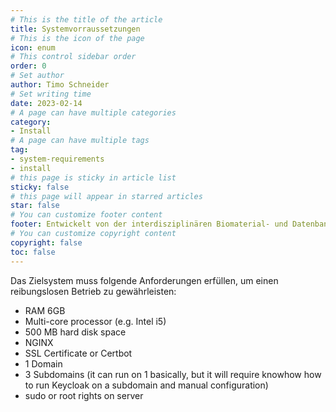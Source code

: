 ```yaml
---
# This is the title of the article
title: Systemvorraussetzungen
# This is the icon of the page
icon: enum
# This control sidebar order
order: 0
# Set author
author: Timo Schneider
# Set writing time
date: 2023-02-14
# A page can have multiple categories
category:
- Install
# A page can have multiple tags
tag:
- system-requirements
- install
# this page is sticky in article list
sticky: false
# this page will appear in starred articles
star: false
# You can customize footer content
footer: Entwickelt von der interdisziplinären Biomaterial- und Datenbank Frankfurt (iBDF)
# You can customize copyright content
copyright: false
toc: false
---
```

Das Zielsystem muss folgende Anforderungen erfüllen, um einen reibungslosen Betrieb zu gewährleisten:

- RAM 6GB
- Multi-core processor (e.g. Intel i5)
- 500 MB hard disk space
- NGINX
- SSL Certificate or Certbot
- 1 Domain
- 3 Subdomains (it can run on 1 basically, but it will require knowhow how to run Keycloak on a subdomain and manual configuration)
- sudo or root rights on server

